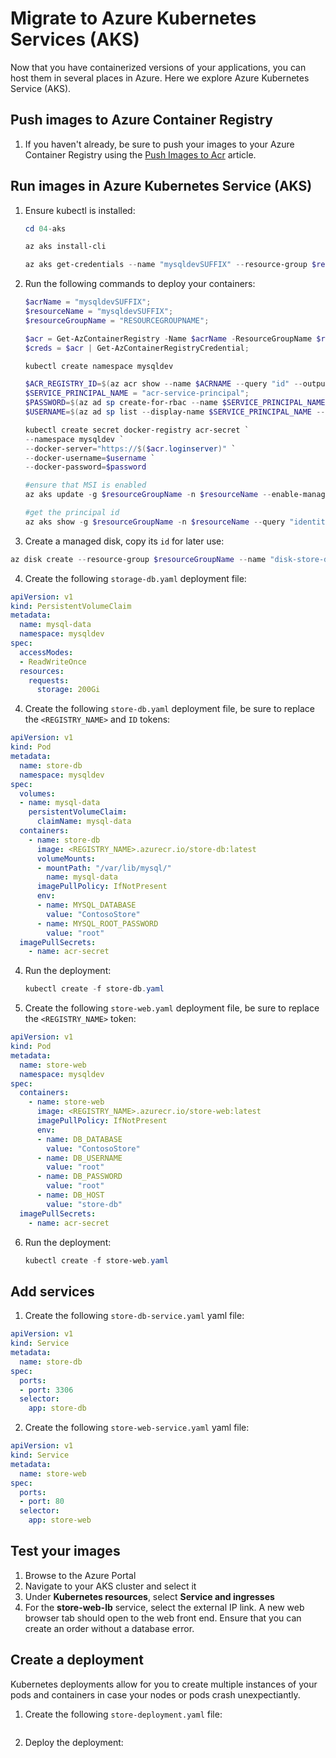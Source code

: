 # Migrate to Azure Kubernetes Services (AKS)

Now that you have containerized versions of your applications, you can host them in several places in Azure. Here we explore Azure Kubernetes Service (AKS).

## Push images to Azure Container Registry

1. If you haven't already, be sure to push your images to your Azure Container Registry using the [Push Images to Acr](./../Misc/01_PushImagesToAcr.md) article.

## Run images in Azure Kubernetes Service (AKS)

1. Ensure kubectl is installed:

    ```powershell
    cd 04-aks

    az aks install-cli

    az aks get-credentials --name "mysqldevSUFFIX" --resource-group $resourceGroupName
    ```

2. Run the following commands to deploy your containers:

    ```powershell
    $acrName = "mysqldevSUFFIX";
    $resourceName = "mysqldevSUFFIX";
    $resourceGroupName = "RESOURCEGROUPNAME";

    $acr = Get-AzContainerRegistry -Name $acrName -ResourceGroupName $resourceGroupName;
    $creds = $acr | Get-AzContainerRegistryCredential;
    
    kubectl create namespace mysqldev

    $ACR_REGISTRY_ID=$(az acr show --name $ACRNAME --query "id" --output tsv);
    $SERVICE_PRINCIPAL_NAME = "acr-service-principal";
    $PASSWORD=$(az ad sp create-for-rbac --name $SERVICE_PRINCIPAL_NAME --scopes $ACR_REGISTRY_ID --role acrpull --query "password" --output tsv)
    $USERNAME=$(az ad sp list --display-name $SERVICE_PRINCIPAL_NAME --query "[].appId" --output tsv)

    kubectl create secret docker-registry acr-secret `
    --namespace mysqldev `
    --docker-server="https://$($acr.loginserver)" `
    --docker-username=$username `
    --docker-password=$password

    #ensure that MSI is enabled
    az aks update -g $resourceGroupName -n $resourceName --enable-managed-identity

    #get the principal id
    az aks show -g $resourceGroupName -n $resourceName --query "identity"
    ```

3. Create a managed disk, copy its `id` for later use:

  ```powershell
  az disk create --resource-group $resourceGroupName --name "disk-store-db" --size-gb 200 --query id --output tsv
  ```

4. Create the following `storage-db.yaml` deployment file:

  ```yaml
  apiVersion: v1
  kind: PersistentVolumeClaim
  metadata:
    name: mysql-data
    namespace: mysqldev
  spec:
    accessModes:
    - ReadWriteOnce
    resources:
      requests:
        storage: 200Gi
  ```

4. Create the following `store-db.yaml` deployment file, be sure to replace the `<REGISTRY_NAME>` and `ID` tokens:

  ```yaml
  apiVersion: v1
  kind: Pod
  metadata:
    name: store-db
    namespace: mysqldev
  spec:
    volumes:
    - name: mysql-data
      persistentVolumeClaim:
        claimName: mysql-data
    containers:
      - name: store-db
        image: <REGISTRY_NAME>.azurecr.io/store-db:latest
        volumeMounts:
        - mountPath: "/var/lib/mysql/"
          name: mysql-data
        imagePullPolicy: IfNotPresent
        env:
        - name: MYSQL_DATABASE
          value: "ContosoStore"
        - name: MYSQL_ROOT_PASSWORD
          value: "root"
    imagePullSecrets:
      - name: acr-secret
  ```

4. Run the deployment:

    ```powershell
    kubectl create -f store-db.yaml
    ```

5. Create the following `store-web.yaml` deployment file, be sure to replace the `<REGISTRY_NAME>` token:

  ```yaml
  apiVersion: v1
  kind: Pod
  metadata:
    name: store-web
    namespace: mysqldev
  spec:
    containers:
      - name: store-web
        image: <REGISTRY_NAME>.azurecr.io/store-web:latest
        imagePullPolicy: IfNotPresent
        env:
        - name: DB_DATABASE
          value: "ContosoStore"
        - name: DB_USERNAME
          value: "root"
        - name: DB_PASSWORD
          value: "root"
        - name: DB_HOST
          value: "store-db"
    imagePullSecrets:
      - name: acr-secret
  ```

6. Run the deployment:

    ```powershell
    kubectl create -f store-web.yaml
    ```

## Add services

1. Create the following `store-db-service.yaml` yaml file:

  ```yaml
  apiVersion: v1
  kind: Service
  metadata:
    name: store-db
  spec:
    ports:
    - port: 3306
    selector:
      app: store-db
  ```

2. Create the following `store-web-service.yaml` yaml file:

  ```yaml
  apiVersion: v1
  kind: Service
  metadata:
    name: store-web
  spec:
    ports:
    - port: 80
    selector:
      app: store-web
  ```

## Test your images

1. Browse to the Azure Portal
2. Navigate to your AKS cluster and select it
3. Under **Kubernetes resources**, select **Service and ingresses**
4. For the **store-web-lb** service, select the external IP link. A new web browser tab should open to the web front end. Ensure that you can create an order without a database error.

## Create a deployment

Kubernetes deployments allow for you to create multiple instances of your pods and containers in case your nodes or pods crash unexpectiantly.  

1. Create the following `store-deployment.yaml` file:

  ```yaml
  ```

2. Deploy the deployment:

  ```powershell
  ```